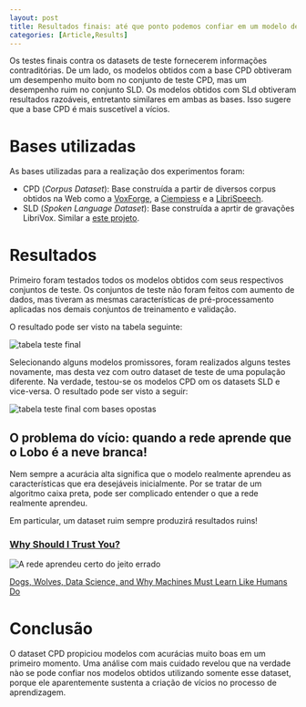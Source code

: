 ```yaml
---
layout: post
title: Resultados finais: até que ponto podemos confiar em um modelo de rede neural?
categories: [Article,Results]
--- 
```


Os testes finais contra os datasets de teste fornecerem informações contraditórias. De um lado, os modelos obtidos com a base CPD obtiveram um desempenho muito bom no conjunto de teste CPD, mas um desempenho ruim no conjunto SLD. Os modelos obtidos com SLd obtiveram resultados razoáveis, entretanto similares em ambas as bases. Isso sugere que a base CPD é mais suscetível a vícios. 

# Bases utilizadas

As bases utilizadas para a realização dos experimentos foram:
- CPD (_Corpus Dataset_): Base construída a partir de diversos corpus obtidos na Web como a [VoxForge](http://www.voxforge.org/), a [Ciempiess](http://www.ciempiess.org) e a [LibriSpeech](http://www.openslr.org/12).
- SLD (_Spoken Language Dataset_): Base construída a aprtir de gravações LibriVox. Similar a [este projeto](https://github.com/tomasz-oponowicz/spoken_language_dataset/tree/a4235d4710377607f20a9b967ce3447e0c4a11a4).

# Resultados 

Primeiro foram testados todos os modelos obtidos com seus respectivos conjuntos de teste. Os conjuntos de teste não foram feitos com aumento de dados, mas tiveram as mesmas características de pré-processamento aplicadas nos demais conjuntos de treinamento e validação.

O resultado pode ser visto na tabela seguinte:

![tabela teste final](https://user-images.githubusercontent.com/34692520/64397357-8642da00-d050-11e9-9684-a62cdbc1fe3b.png)

Selecionando alguns modelos promissores, foram realizados alguns testes novamente, mas desta vez com outro dataset de teste de uma população diferente. Na verdade, testou-se os modelos CPD om os datasets SLD e vice-versa. O resultado pode ser visto a seguir:

![tabela teste final com bases opostas](https://user-images.githubusercontent.com/34692520/64397310-5e537680-d050-11e9-977e-889f18d818c0.png)

## O problema do vício: quando a rede aprende que o Lobo é a neve branca!

Nem sempre a acurácia alta significa que o modelo realmente aprendeu as características que era desejáveis inicialmente. Por se tratar de um algoritmo caixa preta, pode ser complicado entender o que a rede realmente aprendeu.

Em particular, um dataset ruim sempre produzirá resultados ruins!

### [Why Should I Trust You?](https://arxiv.org/abs/1602.04938)

![A rede aprendeu certo do jeito errado](https://hackernoon.com/hn-images/1*H6w9DUlhLSoA6-CSwLpO5Q.png)

[Dogs, Wolves, Data Science, and Why Machines Must Learn Like Humans Do](https://hackernoon.com/dogs-wolves-data-science-and-why-machines-must-learn-like-humans-do-41c43bc7f982)

# Conclusão

O dataset CPD propiciou modelos com acurácias muito boas em um primeiro momento. Uma análise com mais cuidado revelou que na verdade nào se pode confiar nos modelos obtidos utilizando somente esse dataset, porque ele aparentemente sustenta a criação de vícios no processo de aprendizagem.
